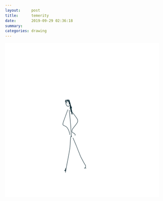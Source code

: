 ```yaml
---
layout:     post
title:      temerity
date:       2019-09-29 02:36:18
summary:    
categories: drawing
---
```

![temerity](/images/diary/temerity.png ".")
